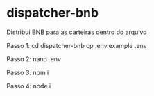# dispatcher-bnb
Distribui BNB para as carteiras dentro do arquivo

Passo 1:
cd dispatcher-bnb
cp .env.example .env

Passo 2:
nano .env

Passo 3:
npm i

Passo 4:
node i
